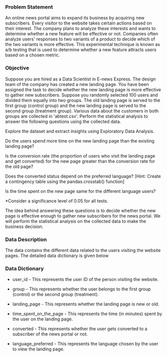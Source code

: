 ### Problem Statement
An online news portal aims to expand its business by acquiring new subscribers. Every visitor to the website takes certain actions based on their interest. The company plans to analyze these interests and wants to determine whether a new feature will be effective or not. Companies often analyze users' responses to two variants of a product to decide which of the two variants is more effective. This experimental technique is known as a/b testing that is used to determine whether a new feature attracts users based on a chosen metric.

### Objective
Suppose you are hired as a Data Scientist in E-news Express. The design team of the company has created a new landing page. You have been assigned the task to decide whether the new landing page is more effective to gather new subscribers. Suppose you randomly selected 100 users and divided them equally into two groups. The old landing page is served to the first group (control group) and the new landing page is served to the second group (treatment group). Various data about the customers in both groups are collected in 'abtest.csv'. Perform the statistical analysis to answer the following questions using the collected data.

Explore the dataset and extract insights using Exploratory Data Analysis.

Do the users spend more time on the new landing page than the existing landing page?

Is the conversion rate (the proportion of users who visit the landing page and get converted) for the new page greater than the conversion rate for the old page?

Does the converted status depend on the preferred language? [Hint: Create a contingency table using the pandas.crosstab() function]

Is the time spent on the new page same for the different language users?

*Consider a significance level of 0.05 for all tests.

The idea behind answering these questions is to decide whether the new page is effective enough to gather new subscribers for the news portal. We will perform the statistical analysis on the collected data to make the business decision.

### Data Description

The data contains the different data related to the users visiting the website pages. The detailed data dictionary is given below

### Data Dictionary
- user_id - This represents the user ID of the person visiting the website.

- group - This represents whether the user belongs to the first group (control) or the second group (treatment).

- landing_page - This represents whether the landing page is new or old.

- time_spent_on_the_page - This represents the time (in minutes) spent by the user on the landing page.

- converted - This represents whether the user gets converted to a subscriber of the news portal or not.

- language_preferred - This represents the language chosen by the user to view the landing page.
